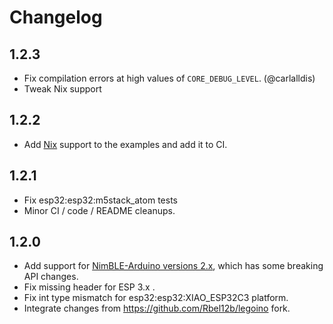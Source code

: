 # Changelog

## 1.2.3

* Fix compilation errors at high values of `CORE_DEBUG_LEVEL`. (@carlalldis)
* Tweak Nix support

## 1.2.2

* Add [Nix](https://nixos.org) support to the examples and add it to CI.

## 1.2.1

* Fix esp32:esp32:m5stack_atom tests
* Minor CI / code / README cleanups.

## 1.2.0

* Add support for [NimBLE-Arduino versions 2.x](https://github.com/h2zero/NimBLE-Arduino/releases/tag/2.1.0), which has some breaking API changes.
* Fix missing header for ESP 3.x .
* Fix int type mismatch for esp32:esp32:XIAO_ESP32C3 platform.
* Integrate changes from https://github.com/Rbel12b/legoino fork.
